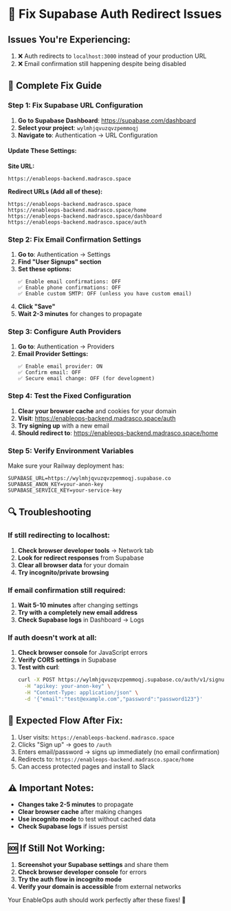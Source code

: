 # 🔧 Fix Supabase Auth Redirect Issues

## Issues You're Experiencing:
1. ❌ Auth redirects to `localhost:3000` instead of your production URL
2. ❌ Email confirmation still happening despite being disabled

## 🚀 Complete Fix Guide

### Step 1: Fix Supabase URL Configuration

1. **Go to Supabase Dashboard**: https://supabase.com/dashboard
2. **Select your project**: `wylmhjqvuzqvzpemmoqj`
3. **Navigate to**: Authentication → URL Configuration

#### **Update These Settings:**

**Site URL:**
```
https://enableops-backend.madrasco.space
```

**Redirect URLs (Add all of these):**
```
https://enableops-backend.madrasco.space
https://enableops-backend.madrasco.space/home
https://enableops-backend.madrasco.space/dashboard
https://enableops-backend.madrasco.space/auth
```



### Step 2: Fix Email Confirmation Settings

1. **Go to**: Authentication → Settings
2. **Find "User Signups" section**
3. **Set these options:**
   ```
   ✅ Enable email confirmations: OFF
   ✅ Enable phone confirmations: OFF
   ✅ Enable custom SMTP: OFF (unless you have custom email)
   ```
4. **Click "Save"**
5. **Wait 2-3 minutes** for changes to propagate

### Step 3: Configure Auth Providers

1. **Go to**: Authentication → Providers
2. **Email Provider Settings:**
   ```
   ✅ Enable email provider: ON
   ✅ Confirm email: OFF
   ✅ Secure email change: OFF (for development)
   ```

### Step 4: Test the Fixed Configuration

1. **Clear your browser cache** and cookies for your domain
2. **Visit**: https://enableops-backend.madrasco.space/auth
3. **Try signing up** with a new email
4. **Should redirect to**: https://enableops-backend.madrasco.space/home

### Step 5: Verify Environment Variables

Make sure your Railway deployment has:
```env
SUPABASE_URL=https://wylmhjqvuzqvzpemmoqj.supabase.co
SUPABASE_ANON_KEY=your-anon-key
SUPABASE_SERVICE_KEY=your-service-key
```

## 🔍 Troubleshooting

### If still redirecting to localhost:

1. **Check browser developer tools** → Network tab
2. **Look for redirect responses** from Supabase
3. **Clear all browser data** for your domain
4. **Try incognito/private browsing**

### If email confirmation still required:

1. **Wait 5-10 minutes** after changing settings
2. **Try with a completely new email address**
3. **Check Supabase logs** in Dashboard → Logs

### If auth doesn't work at all:

1. **Check browser console** for JavaScript errors
2. **Verify CORS settings** in Supabase
3. **Test with curl**:
   ```bash
   curl -X POST https://wylmhjqvuzqvzpemmoqj.supabase.co/auth/v1/signup \
     -H "apikey: your-anon-key" \
     -H "Content-Type: application/json" \
     -d '{"email":"test@example.com","password":"password123"}'
   ```

## 🎯 Expected Flow After Fix:

1. User visits: `https://enableops-backend.madrasco.space`
2. Clicks "Sign up" → goes to `/auth`
3. Enters email/password → signs up immediately (no email confirmation)
4. Redirects to: `https://enableops-backend.madrasco.space/home`
5. Can access protected pages and install to Slack

## ⚠️ Important Notes:

- **Changes take 2-5 minutes** to propagate
- **Clear browser cache** after making changes
- **Use incognito mode** to test without cached data
- **Check Supabase logs** if issues persist

## 🆘 If Still Not Working:

1. **Screenshot your Supabase settings** and share them
2. **Check browser developer console** for errors
3. **Try the auth flow in incognito mode**
4. **Verify your domain is accessible** from external networks

Your EnableOps auth should work perfectly after these fixes! 🚀